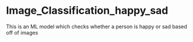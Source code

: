 # Image_Classification_happy_sad

This is an ML model which checks whether a person is happy or sad based off of images
